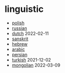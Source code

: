 # linguistic

- [polish](pl)
- [russian](ru)
- [dutch](nl) 2022-02-11
- [sanskrit](sa)
- [hebrew](he)
- [arabic](ar)
- [persian](fa)
- [turkish](tr) 2021-12-02
- [mongolian](mn) 2022-03-09
